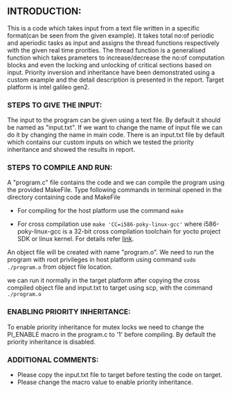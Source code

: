 ## INTRODUCTION:

This is a code which takes input from a text file written in a specific format(can be seen from the given example). It takes total no:of periodic and aperiodic tasks as input and assigns the thread functions respectively with the given real time prorities. The thread function is a generalised function which takes prameters to increase/decrease the no:of computation blocks and even the locking and unlocking of critical sections based on input. Priority inversion and inheritance have been demonstrated using a custom example and the detail description is presented in the report. Target platform is intel galileo gen2.

### STEPS TO GIVE THE INPUT:

The input to the program can be given using a text file. By default it should be named as "input.txt". If we want to change the name of input file we can do it by changing the name in main code. There is an input.txt file by default which contains our custom inputs on which we tested the priority inheritance and showed the results in report.

### STEPS TO COMPILE AND RUN:

A "program.c" file contains the code and we can compile the program using the provided MakeFile. Type following commands in terminal opened in the directory containing code and MakeFile

* For compiling for the host platform use the command ```make```

* For cross compilation use ```make 'CC=i586-poky-linux-gcc'```
where i586-poky-linux-gcc is a 32-bit cross compilation toolchain for yocto project SDK or linux kernel. For details refer [link](https://www.yoctoproject.org/docs/2.1.1/sdk-manual/sdk-manual.html#sdk-intro).

An object file will be created with name "program.o". We need to run the program with root privileges in host platform using command ```sudo ./program.o``` from object file location.

we can run it normally in the target platform after copying the cross compiled object file and input.txt to target using scp, with the command ```./program.o```

### ENABLING PRIORITY INHERITANCE:

To enable priority inheritance for mutex locks we need to change the PI_ENABLE macro in the program.c to '1' before compiling. By default the priority inheritance is disabled.

### ADDITIONAL COMMENTS:

* Please copy the input.txt file to target before testing the code on target.
* Please change the macro value to enable priority inheritance.
